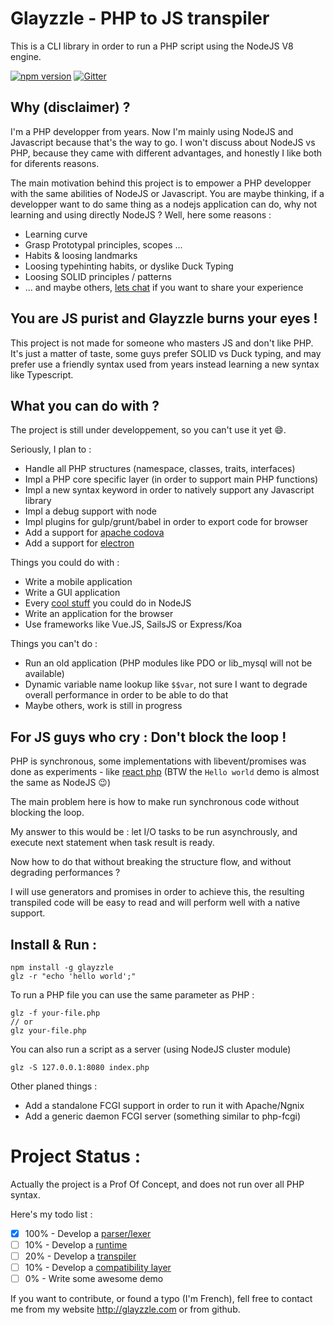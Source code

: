 Glayzzle - PHP to JS transpiler
===============================

This is a CLI library in order to run a PHP script using the NodeJS V8 engine.

[![npm version](https://badge.fury.io/js/glayzzle.svg)](https://www.npmjs.com/package/glayzzle)
[![Gitter](https://img.shields.io/badge/GITTER-join%20chat-green.svg)](https://gitter.im/glayzzle/Lobby)

Why (disclaimer) ?
------------------

I'm a PHP developper from years. Now I'm mainly using NodeJS and Javascript because that's the way to go. I won't discuss about NodeJS vs PHP, because they came with different advantages, and honestly I like both for diferents reasons.

The main motivation behind this project is to empower a PHP developper with the same abilities of NodeJS or Javascript. You are maybe thinking, if a developper want to do same thing as a nodejs application can do, why not learning and using directly NodeJS ? Well, here some reasons :

* Learning curve
* Grasp Prototypal principles, scopes ...
* Habits & loosing landmarks
* Loosing typehinting habits, or dyslike Duck Typing
* Loosing SOLID principles / patterns
* ... and maybe others, [lets chat](https://gitter.im/glayzzle/Lobby) if you want to share your experience

You are JS purist and Glayzzle burns your eyes !
------------------------------------------------

This project is not made for someone who masters JS and don't like PHP. It's just a matter of taste, some guys prefer SOLID vs Duck typing, and may prefer use a friendly syntax used from years instead learning a new syntax like Typescript.

What you can do with ?
----------------------

The project is still under developpement, so you can't use it yet :smile:.

Seriously, I plan to :

* Handle all PHP structures (namespace, classes, traits, interfaces)
* Impl a PHP core specific layer (in order to support main PHP functions)
* Impl a new syntax keyword in order to natively support any Javascript library
* Impl a debug support with node
* Impl plugins for gulp/grunt/babel in order to export code for browser
* Add a support for [apache codova](https://cordova.apache.org/)
* Add a support for [electron](http://electron.atom.io/)

Things you could do with :

* Write a mobile application
* Write a GUI application
* Every [cool stuff](http://blog.teamtreehouse.com/7-awesome-things-can-build-node-js) you could do in NodeJS
* Write an application for the browser
* Use frameworks like Vue.JS, SailsJS or Express/Koa

Things you can't do :

* Run an old application (PHP modules like PDO or lib_mysql will not be available)
* Dynamic variable name lookup like `$$var`, not sure I want to degrade overall performance in order to be able to do that
* Maybe others, work is still in progress

For JS guys who cry : Don't block the loop !
--------------------------------------------

PHP is synchronous, some implementations with libevent/promises was done as experiments - like [react php](http://reactphp.org/) (BTW the `Hello world` demo is almost the same as NodeJS :wink:)

The main problem here is how to make run synchronous code without blocking the loop.

My answer to this would be : let I/O tasks to be run asynchrously, and execute next statement when task result is ready.

Now how to do that without breaking the structure flow, and without degrading performances ?

I will use generators and promises in order to achieve this, the resulting transpiled code will be easy to read and will perform well with a native support.

Install & Run :
---------------

```
npm install -g glayzzle
glz -r "echo 'hello world';"
```

To run a PHP file you can use the same parameter as PHP :

```
glz -f your-file.php
// or
glz your-file.php
```

You can also run a script as a server (using NodeJS cluster module)

```
glz -S 127.0.0.1:8080 index.php
```

Other planed things :

* Add a standalone FCGI support in order to run it with Apache/Ngnix
* Add a generic daemon FCGI server (something similar to php-fcgi)


Project Status :
================

Actually the project is a Prof Of Concept, and does not run over all PHP syntax.

Here's my todo list :

- [x] 100% - Develop a [parser/lexer](https://github.com/glayzzle/php-parser)
- [ ] 10% - Develop a [runtime](https://github.com/glayzzle/php-runtime)
- [ ] 20% - Develop a [transpiler](https://github.com/glayzzle/php-transpiler)
- [ ] 10% - Develop a [compatibility layer](https://github.com/glayzzle/php-core)
- [ ] 0% - Write some awesome demo

If you want to contribute, or found a typo (I'm French), fell free to contact me from my website http://glayzzle.com or from github.
